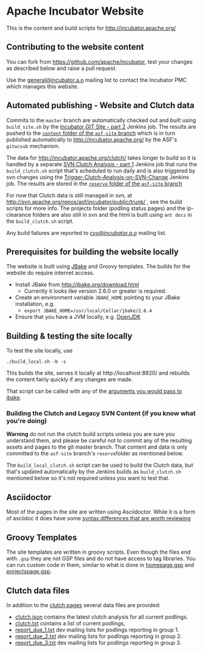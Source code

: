 # Apache Incubator Website

This is the content and build scripts for http://incubator.apache.org/

## Contributing to the website content

You can fork from https://github.com/apache/incubator, test your changes as described below
and raise a pull request.

Use the [general@incubator.a.o](https://lists.apache.org/list.html?general@incubator.apache.org) mailing list to contact
the Incubator PMC which manages this website.

## Automated publishing - Website and Clutch data

Commits to the `master` branch are automatically checked out and built using `build_site.sh` by the 
[Incubator GIT Site - part 2](https://ci-builds.apache.org/job/Incubator/job/Incubator-GIT-Site-part-2/)
Jenkins job. The results are pushed to the [`content` folder of the `asf-site` branch](https://github.com/apache/incubator/tree/asf-site/content)
which is in turn published automatically to http://incubator.apache.org/ by the ASF's `gitwcsub` mechanism.

The data for http://incubator.apache.org/clutch/ takes longer to build so it is handled by a separate
[SVN Clutch Analysis - part 1](https://ci-builds.apache.org/job/Incubator/job/Incubator-SVN-Clutch-Analysis-part-1/)
Jenkins job that runs the `build_clutch.sh` script that's scheduled to run daily and is also triggered by svn changes using
the [Trigger-Clutch-Analysis-on-SVN-Change](https://ci-builds.apache.org/job/Incubator/job/Trigger-Clutch-Analysis-on-SVN-Change/)
Jenkins job. The results are stored in the [`reserve` folder of the `asf-site` branch](https://github.com/apache/incubator/tree/asf-site/reserve)

For now that Clutch data is still managed in svn, at http://svn.apache.org/repos/asf/incubator/public/trunk/ , see
the build scripts for more info. The projects folder (podling status pages) and the ip-clearance folders are also still in svn
and the html is built using `ant docs` in the `build_clutch.sh` script.

Any build failures are reported to *[cvs@incubator.a.o](https://lists.apache.org/list.html?cvs@incubator.apache.org)*
mailing list.

## Prerequisites for building the website locally

The website is built using [JBake](https://jbake.org/) and Groovy templates.
The builds for the website do require internet access.

- Install JBake from http://jbake.org/download.html
  - Currently it looks like version 2.6.0 or greater is required.
- Create an environment variable `JBAKE_HOME` pointing to your JBake installation, e.g.
  - `export JBAKE_HOME=/usr/local/Cellar/jbake/2.6.4`
- Ensure that you have a JVM locally, e.g. [OpenJDK](http://openjdk.java.net/install/)

## Building & testing the site locally

To test the site locally, use 

    ./build_local.sh -b -s
    
This builds the site, serves it locally at  http://localhost:8820/ and rebuilds the content fairly
quickly if any changes are made.

That script can be called with any of the [arguments you would pass to jbake](https://jbake.org/docs/2.6.4/#bake_command).

### Building the Clutch and Legacy SVN Content (if you know what you're doing)

**Warning** do not run the clutch build scripts unless you are sure you understand them, and please be careful not to commit any of the resulting assets and pages to the git master branch. That content and data is only committed to the `asf-site` 
branch's `reserve`folder as mentioned below.

The `build_local_clutch.sh` script can be used to build the Clutch data, but that's updated automatically by the Jenkins 
builds as `build_clutch.sh` mentioned below so it's not required unless you want to test that.

## Asciidoctor

Most of the pages in the site are written using Asciidoctor.
While it is a form of asciidoc it does have some [syntax differences that are worth reviewing](http://asciidoctor.org/docs/asciidoc-syntax-quick-reference/)

## Groovy Templates

The site templates are written in groovy scripts.
Even though the files end with `.gsp` they are not GSP files and do not have access to tag libraries.
You can run custom code in them, similar to what is done in [homepage.gsp](templates/homepage.gsp) and [projectspage.gsp](templates/projectspage.gsp).

## Clutch data files

In addition to the [clutch pages](https://incubator.apache.org/clutch/) several data files are provided:

* [clutch.json](https://incubator.apache.org/clutch.json) contains the latest clutch analysis for all current podlings.
* [clutch.txt](https://incubator.apache.org/clutch.txt) contains a list of current podlings,
* [report_due_1.txt](https://incubator.apache.org/report_due_1.txt) dev mailing lists for podlings reporting in group 1.
* [report_due_2.txt](https://incubator.apache.org/report_due_2.txt) dev mailing lists for podlings reporting in group 2.
* [report_due_3.txt](https://incubator.apache.org/report_due_3.txt) dev mailing lists for podlings reporting in group 3.
